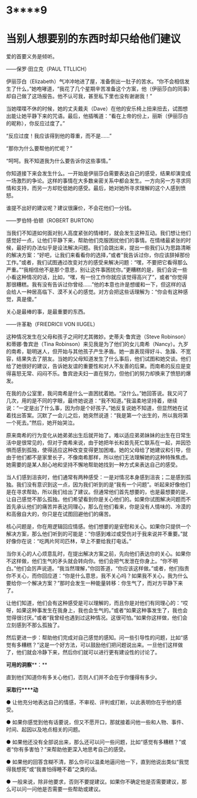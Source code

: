    

# **3****9**

# **当****别****人****想****要****别****的****东****西****时****却****只****给****他****们****建****议**

爱的首要义务是倾听。

——保罗·田立克（PAUL TTLLICH）

伊丽莎白（Elizabeth）气冲冲地进了屋，准备倒出一肚子的苦水。“你不会相信发生了什么，”她咆哮道，“我花了几个星期辛苦准备这个方案，他（伊丽莎白的同事）却自己做了这场报告。他不认可我，甚至私下里也没有谢谢我！”

当她喋喋不休的时候，她的丈夫戴夫（Dave）在他的安乐椅上扭来扭去，试图想出能让她平静下来的咒语。最后，他插嘴道：“看在上帝的份上，丽斯（伊丽莎白的昵称），你反应过度了。”

“反应过度！我应该得到他的尊重，而不是……”

“那你为什么要帮他的忙呢？”

“呵呵。我不知道我为什么要告诉你这些事情。”

你知道接下来会发生什么。一开始是伊丽莎白需要表达自己的感受，结果却演变成一场激烈的争论。这样的事情在大多数亲密关系中都会发生。一方向另一方寻求同情和支持，而另一方却贬低她的感受。最后，她对她所寻求理解的这个人感到愤怒。

谁提不出好的建议呢？建议很廉价，不会花他们一分钱。

——罗伯特·伯顿（ROBERT BURTON）

当我们不知道如何面对别人高度紧张的情绪时，就会发生这种互动。我们想让他们感觉好一点，让他们平静下来，帮助他们克服困扰他们的事情。在情绪最紧张的时候，最好的办法似乎是设法解决问题。我们会跳出来，提出一些我们认为思路清晰的解决方案：“好吧，让我们来看看你的选择，”或者“我告诉过你，你应该辞掉那份工作。”或者，我们试图通过改变对方的感受来解决问题：“嘿，不要把它看得那么严重。”“我相信他不是那个意思，别让这件事困扰你。”更糟糕的是，我们会说一些小看这种情况的话，比如，“嘿，有一份工作你就应该觉得高兴了”，或者“你觉得那很糟糕。我有没有告诉过你曾经……”他的本意也许是想缓和一下，但这样的话会给人一种居高临下、漠不关心的感觉。对方会把这些话理解为：“你会有这种感觉，真是傻。”

关心是最棒的事，是最重要的东西。

——许革勒（FRIEDRICII VON IIUGEL）

这种情况发生在父母和孩子之间时尤其微妙。史蒂夫·鲁宾逊（Steve Robinson）和蒂娜·鲁宾逊（Tina Robinson）来见我是为了他们的女儿南希（Nancy）。九岁的南希，聪明迷人，但开始与其他孩子产生矛盾。她一直表现得好斗、急躁、不宽容，结果失去了朋友。当她的父母知道发生了什么事后，他们试图和她交谈。他们给了她很好的建议，告诉她友谊的重要性和对人不友善的后果。而南希的反应是变得喜怒无常、闷闷不乐。鲁宾逊夫妇一直在努力，但他们的努力却换来了愤怒的爆发。

在我的办公室里，我问南希是什么一直困扰着她。“没什么。”她回答说。我又问了几次，用的是不同的字眼，最终她说道：“我不知道。”我温柔地坚持着，继续说：“一定是出了什么事，因为你是个好孩子。”她反复说她不知道，但显然她在试着找出答案。沉默了一会儿之后，她突然说道：“我是第一个出生的，所以我将第一个死去。”然后，她开始哭泣。

原来南希的行为变化从她弟弟出生后就开始了。难以适应弟弟妹妹的出生在日常生活中是很常见的，但对于南希来说，由于她把年长和首先死亡联系在一起，并因恐惧而感到孤独，使得适应这种改变变得更加困难。她的父母给了她建议和引导，但由于他们都不是家里长子，不像南希那样，所以他们无法理解她的这种特殊焦虑。她需要的是某人耐心地和坚持不懈地帮助她找到一种方式来表达自己的感受。

当人们感到沮丧时，他们通常有两种感受：一是对情况本身感到沮丧；二是感到孤独。我们没有意识到这一点，因为我们听到的是“我有一个问题”。听起来好像他们是在寻求帮助，所以我们给出了建议。但通常他们首先想要的，也是最想要的是，让自己感觉不那么孤独。他们希望看到你是关心他们的。如果你试图解决问题而不首先承认他们的痛苦并表达同理心，那么在他们看来，你是没有人情味的、冷漠的和高傲自大的，你只是在试图回避他们的痛苦。

核心问题是，你在用逻辑回应情感。他们想要的是安慰和关心。如果你只提供一个解决方案，那么他们听到的可能是：“你感到难过或受伤对于我来说并不重要。”就好像你在说：“吃两片阿司匹林，早上不要给我打电话。”

当你关心的人心烦意乱时，在提出解决方案之前，先向他们表达你的关心。如果你不这样做，他们生气的矛头就会转向你。他们会把气发泄在你身上。“你不明白。”他们会厉声说道。“我当然理解，”你回答道，“你应该这样做。”或者，他们指责你不关心，而你回应道：“你是什么意思，我不关心吗？如果我不关心，我为什么要给你一个解决方案？”那时会发生一种能量转移：你生气了，而对方平静下来了。

让他们知道，他们会有这种感受是可以理解的，而且你是对他们有同理心的：“哎呀，如果这种事发生在我身上，我也会生气的。”或者“如果这种事发生了，我也会觉得很讨厌。”或者“我曾经也遇到过这种情况。这很可怕。”如果你这样做，他们会立刻感到不那么孤独了。

然后更进一步：帮助他们完成对自己感觉的感知。问一些引导性的问题，比如“感觉有多糟糕？”这是一个好方法，可以鼓励他们把问题说出来。一旦他们这样做了，他们就会冷静下来，然后你们就可以进行更有建设性的讨论了。

**可****用****的****洞****察****：**

直到他们知道你有多关心他们，否则人们并不会在乎你懂得有多少。

**采****取****行****动**

● 让他充分地表达自己的情感，不审视、评判或打断，以此表明你在乎他的感受。

● 如果你感觉到他有话要说，但又不愿开口，那就接着问他一些和人物、事件、时间、起因以及地点相关的问题。

● 如果他还没有全部说出来，那么还可以问一些问题，比如“感觉有多糟糕？”或者“你有多害怕？”来帮助他更深入地思考自己的感受。

● 如果他的回答含糊不清，那么你可以温柔地逼问他一下，直到他说出类似“我觉得我想死”或“我害怕得睡不着”之类的话。

● 一般来说，除非他要求，否则不要提建议。如果你不确定他是否需要建议，那么可以问一问他是否需要一些帮助或建议。